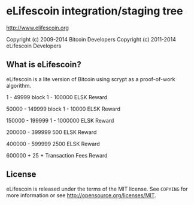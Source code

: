 eLifescoin integration/staging tree
================================

http://www.elifescoin.org

Copyright (c) 2009-2014 Bitcoin Developers
Copyright (c) 2011-2014 eLifescoin Developers

What is eLifescoin?
----------------

eLifescoin is a lite version of Bitcoin using scrypt as a proof-of-work algorithm.

1 - 49999 block
   1 - 100000 ELSK Reward

50000 - 149999 block
   1 - 10000 ELSK Reward

150000 - 199999
   1 - 1000000 ELSK Reward

200000 - 399999
   500 ELSK Reward

400000 - 599999
   2500 ELSK Reward

600000 +
   25 + Transaction Fees Reward


License
-------

eLifescoin is released under the terms of the MIT license. See `COPYING` for more
information or see http://opensource.org/licenses/MIT.



